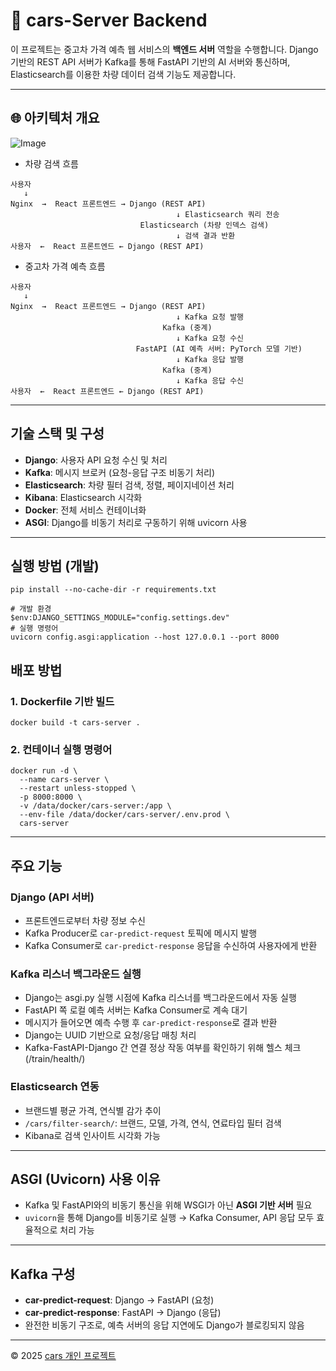 # 🚗  cars-Server Backend

이 프로젝트는 중고차 가격 예측 웹 서비스의 **백엔드 서버** 역할을 수행합니다. Django 기반의 REST API 서버가 Kafka를 통해 FastAPI 기반의 AI 서버와 통신하며, Elasticsearch를 이용한 차량 데이터 검색 기능도 제공합니다.

---

## 🌐 아키텍처 개요
![Image](https://github.com/user-attachments/assets/56c227cc-c999-4f20-84d9-b9359432a58a)

- 차량 검색 흐름
```
사용자
   ↓
Nginx  →  React 프론트엔드 → Django (REST API)
                                     ↓ Elasticsearch 쿼리 전송
                             Elasticsearch (차량 인덱스 검색)
                                     ↓ 검색 결과 반환
사용자  ←  React 프론트엔드 ← Django (REST API)
```

- 중고차 가격 예측 흐름
```
사용자
   ↓
Nginx  →  React 프론트엔드 → Django (REST API) 
                                     ↓ Kafka 요청 발행
                                  Kafka (중계)
                                     ↓ Kafka 요청 수신
                            FastAPI (AI 예측 서버: PyTorch 모델 기반)
                                     ↓ Kafka 응답 발행
                                  Kafka (중계)
                                     ↓ Kafka 응답 수신
사용자  ←  React 프론트엔드 ← Django (REST API)          
```
---

## 기술 스택 및 구성

- **Django**: 사용자 API 요청 수신 및 처리
- **Kafka**: 메시지 브로커 (요청-응답 구조 비동기 처리)
- **Elasticsearch**: 차량 필터 검색, 정렬, 페이지네이션 처리
- **Kibana**: Elasticsearch 시각화
- **Docker**: 전체 서비스 컨테이너화
- **ASGI**: Django를 비동기 처리로 구동하기 위해 uvicorn 사용

---
## 실행 방법 (개발)
```
pip install --no-cache-dir -r requirements.txt
```
```
# 개발 환경 
$env:DJANGO_SETTINGS_MODULE="config.settings.dev"
# 실행 명령어
uvicorn config.asgi:application --host 127.0.0.1 --port 8000
```
## 배포 방법

### 1. Dockerfile 기반 빌드

```
docker build -t cars-server .
```
### 2. 컨테이너 실행 명령어

```
docker run -d \
  --name cars-server \
  --restart unless-stopped \
  -p 8000:8000 \
  -v /data/docker/cars-server:/app \
  --env-file /data/docker/cars-server/.env.prod \
  cars-server
```

---

## 주요 기능

### Django (API 서버)
- 프론트엔드로부터 차량 정보 수신
- Kafka Producer로 `car-predict-request` 토픽에 메시지 발행
- Kafka Consumer로 `car-predict-response` 응답을 수신하여 사용자에게 반환

### Kafka 리스너 백그라운드 실행
- Django는 asgi.py 실행 시점에 Kafka 리스너를 백그라운드에서 자동 실행
- FastAPI 쪽 로컬 예측 서버는 Kafka Consumer로 계속 대기
- 메시지가 들어오면 예측 수행 후 `car-predict-response`로 결과 반환
- Django는 UUID 기반으로 요청/응답 매칭 처리
- Kafka-FastAPI-Django 간 연결 정상 작동 여부를 확인하기 위해 헬스 체크 (/train/health/)

### Elasticsearch 연동
- 브랜드별 평균 가격, 연식별 감가 추이 
- `/cars/filter-search/`: 브랜드, 모델, 가격, 연식, 연료타입 필터 검색
- Kibana로 검색 인사이트 시각화 가능

---

## ASGI (Uvicorn) 사용 이유

- Kafka 및 FastAPI와의 비동기 통신을 위해 WSGI가 아닌 **ASGI 기반 서버** 필요
- `uvicorn`을 통해 Django를 비동기로 실행 → Kafka Consumer, API 응답 모두 효율적으로 처리 가능

---

## Kafka 구성

- **car-predict-request**: Django → FastAPI (요청)
- **car-predict-response**: FastAPI → Django (응답)
- 완전한 비동기 구조로, 예측 서버의 응답 지연에도 Django가 블로킹되지 않음

---

© 2025 [cars 개인 프로젝트](https://cars.joon-develop.com/)